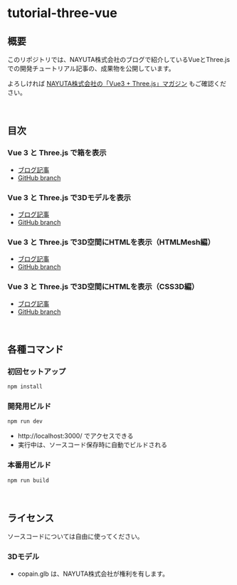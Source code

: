 # tutorial-three-vue

## 概要

このリポジトリでは、NAYUTA株式会社のブログで紹介しているVueとThree.jsでの開発チュートリアル記事の、成果物を公開しています。

よろしければ [NAYUTA株式会社の「Vue3 + Three.js」マガジン](https://note.nayuta-tech.co.jp/m/mc9a0a30d21ba) もご確認ください。

<br>

## 目次

### Vue 3 と Three.js で箱を表示

* [ブログ記事](https://note.nayuta-tech.co.jp/n/n60bb28445272)
* [GitHub branch](../../tree/blog-20220610)

### Vue 3 と Three.js で3Dモデルを表示

* [ブログ記事](https://note.nayuta-tech.co.jp/n/ndadfe4d6f1bc)
* [GitHub branch](../../tree/blog-20220630)

### Vue 3 と Three.js で3D空間にHTMLを表示（HTMLMesh編）

* [ブログ記事](https://note.nayuta-tech.co.jp/n/n6a33ad32845c)
* [GitHub branch](../../tree/blog-20220909)

### Vue 3 と Three.js で3D空間にHTMLを表示（CSS3D編）

* [ブログ記事](https://note.nayuta-tech.co.jp/n/nf35c9cf53e92)
* [GitHub branch](../../tree/blog-20221020)

<br>

## 各種コマンド

### 初回セットアップ

```sh
npm install
```

### 開発用ビルド

```sh
npm run dev
```

* http://localhost:3000/ でアクセスできる
* 実行中は、ソースコード保存時に自動でビルドされる

### 本番用ビルド

```sh
npm run build
```

<br>

## ライセンス

ソースコードについては自由に使ってください。

### 3Dモデル

* copain.glb は、NAYUTA株式会社が権利を有します。
